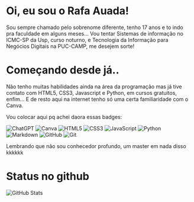 # Oi, eu sou o Rafa Auada!

Sou sempre chamado pelo sobrenome diferente, tenho 17 anos e to indo pra faculdade em alguns meses... Vou tentar Sistemas de informação no ICMC-SP da Usp, curso noturno, e Tecnologia da Informação para Negócios Digitais na PUC-CAMP, me desejem sorte!

# Começando desde já..

Não tenho muitas habilidades ainda na área da programação mas já tive contato com HTML5, CSS3, Javascript e Python, em cursos gratuitos, enfim... E de resto aqui na internet tenho só uma certa familiaridade com o Canva.

Vou colocar aqui pq achei daora essas badges:

![ChatGPT](https://img.shields.io/badge/chatGPT-000000?style=for-the-badge&logo=openai&logoColor=skyblue) ![Canva](https://img.shields.io/badge/Canva-000000?style=for-the-badge&logo=Canva&logoColor=blue) ![HTML5](https://img.shields.io/badge/html5-000000?style=for-the-badge&logo=html5&logoColor=orange) ![CSS3](https://img.shields.io/badge/css3-000000?style=for-the-badge&logo=css3&logoColor=blue) ![JavaScript](https://img.shields.io/badge/javascript-000000?style=for-the-badge&logo=javascript&logoColor=%23F7DF1E) ![Python](https://img.shields.io/badge/python-000000?style=for-the-badge&logo=python&logoColor=ffdd54) ![Markdown](https://img.shields.io/badge/markdown-%23000000.svg?style=for-the-badge&logo=markdown&logoColor=white) ![GitHub](https://img.shields.io/badge/github-000000?style=for-the-badge&logo=github&logoColor=purple) ![Git](https://img.shields.io/badge/git-000000?style=for-the-badge&logo=git&logoColor=orang)

Lembrando que não sou conhecedor profundo, um master em nada disso kkkkkk

# Status no github

![GitHub Stats](https://github-readme-stats.vercel.app/api?username=rafaauada&theme=transparent&bg_color=000&border_color=30A3DC&show_icons=true&icon_color=30A3DC&title_color=E94D5F&text_color=FFF)